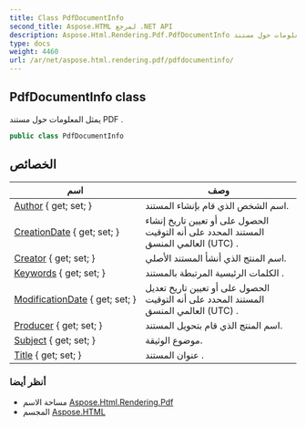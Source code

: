 ```yaml
---
title: Class PdfDocumentInfo
second_title: Aspose.HTML لمرجع .NET API
description: Aspose.Html.Rendering.Pdf.PdfDocumentInfo فصل. يمثل المعلومات حول مستند PDF .
type: docs
weight: 4460
url: /ar/net/aspose.html.rendering.pdf/pdfdocumentinfo/
---
```

## PdfDocumentInfo class

يمثل المعلومات حول مستند PDF .

```csharp
public class PdfDocumentInfo
```

## الخصائص

| اسم | وصف |
| --- | --- |
| [Author](../../aspose.html.rendering.pdf/pdfdocumentinfo/author/) { get; set; } | اسم الشخص الذي قام بإنشاء المستند. |
| [CreationDate](../../aspose.html.rendering.pdf/pdfdocumentinfo/creationdate/) { get; set; } | الحصول على أو تعيين تاريخ إنشاء المستند المحدد على أنه التوقيت العالمي المنسق (UTC) . |
| [Creator](../../aspose.html.rendering.pdf/pdfdocumentinfo/creator/) { get; set; } | اسم المنتج الذي أنشأ المستند الأصلي. |
| [Keywords](../../aspose.html.rendering.pdf/pdfdocumentinfo/keywords/) { get; set; } | الكلمات الرئيسية المرتبطة بالمستند . |
| [ModificationDate](../../aspose.html.rendering.pdf/pdfdocumentinfo/modificationdate/) { get; set; } | الحصول على أو تعيين تاريخ تعديل المستند المحدد على أنه التوقيت العالمي المنسق (UTC) . |
| [Producer](../../aspose.html.rendering.pdf/pdfdocumentinfo/producer/) { get; set; } | اسم المنتج الذي قام بتحويل المستند. |
| [Subject](../../aspose.html.rendering.pdf/pdfdocumentinfo/subject/) { get; set; } | موضوع الوثيقة. |
| [Title](../../aspose.html.rendering.pdf/pdfdocumentinfo/title/) { get; set; } | عنوان المستند . |

### أنظر أيضا

* مساحة الاسم [Aspose.Html.Rendering.Pdf](../../aspose.html.rendering.pdf/)
* المجسم [Aspose.HTML](../../)



